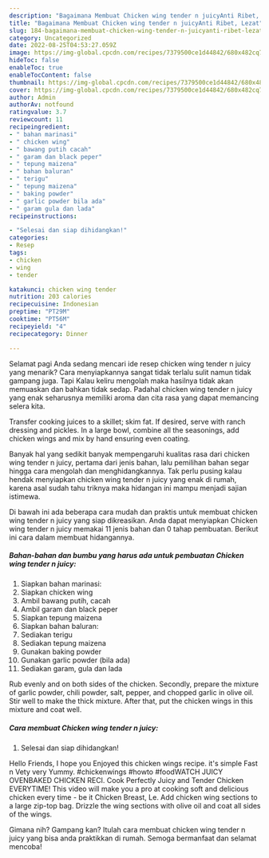 ```yaml
---
description: "Bagaimana Membuat Chicken wing tender n juicyAnti Ribet, Lezat"
title: "Bagaimana Membuat Chicken wing tender n juicyAnti Ribet, Lezat"
slug: 184-bagaimana-membuat-chicken-wing-tender-n-juicyanti-ribet-lezat
category: Uncategorized
date: 2022-08-25T04:53:27.059Z
image: https://img-global.cpcdn.com/recipes/7379500ce1d44842/680x482cq70/chicken-wing-tender-n-juicy-foto-resep-utama.jpg
hideToc: false
enableToc: true
enableTocContent: false
thumbnail: https://img-global.cpcdn.com/recipes/7379500ce1d44842/680x482cq70/chicken-wing-tender-n-juicy-foto-resep-utama.jpg
cover: https://img-global.cpcdn.com/recipes/7379500ce1d44842/680x482cq70/chicken-wing-tender-n-juicy-foto-resep-utama.jpg
author: Admin
authorAv: notfound
ratingvalue: 3.7
reviewcount: 11
recipeingredient:
- " bahan marinasi"
- " chicken wing"
- " bawang putih cacah"
- " garam dan black peper"
- " tepung maizena"
- " bahan baluran"
- " terigu"
- " tepung maizena"
- " baking powder"
- " garlic powder bila ada"
- " garam gula dan lada"
recipeinstructions:

- "Selesai dan siap dihidangkan!"
categories:
- Resep
tags:
- chicken
- wing
- tender

katakunci: chicken wing tender 
nutrition: 203 calories
recipecuisine: Indonesian
preptime: "PT29M"
cooktime: "PT56M"
recipeyield: "4"
recipecategory: Dinner

---
```



Selamat pagi Anda sedang mencari ide resep chicken wing tender n juicy yang menarik? Cara menyiapkannya sangat tidak terlalu sulit namun tidak gampang juga. Tapi Kalau keliru mengolah maka hasilnya tidak akan memuaskan dan bahkan tidak sedap. Padahal chicken wing tender n juicy yang enak seharusnya memiliki aroma dan cita rasa yang dapat memancing selera kita.


Transfer cooking juices to a skillet; skim fat. If desired, serve with ranch dressing and pickles. In a large bowl, combine all the seasonings, add chicken wings and mix by hand ensuring even coating.

Banyak hal yang sedikit banyak mempengaruhi kualitas rasa dari chicken wing tender n juicy, pertama dari jenis bahan, lalu pemilihan bahan segar hingga cara mengolah dan menghidangkannya. Tak perlu pusing kalau hendak menyiapkan chicken wing tender n juicy yang enak di rumah, karena asal sudah tahu triknya maka hidangan ini mampu menjadi sajian istimewa.


Di bawah ini ada beberapa cara mudah dan praktis untuk membuat chicken wing tender n juicy yang siap dikreasikan. Anda dapat menyiapkan Chicken wing tender n juicy memakai 11 jenis bahan dan 0 tahap pembuatan. Berikut ini cara dalam membuat hidangannya.

<!--inarticleads1-->

##### Bahan-bahan dan bumbu yang harus ada untuk pembuatan Chicken wing tender n juicy:

1. Siapkan  bahan marinasi:
1. Siapkan  chicken wing
1. Ambil  bawang putih, cacah
1. Ambil  garam dan black peper
1. Siapkan  tepung maizena
1. Siapkan  bahan baluran:
1. Sediakan  terigu
1. Sediakan  tepung maizena
1. Gunakan  baking powder
1. Gunakan  garlic powder (bila ada)
1. Sediakan  garam, gula dan lada


Rub evenly and on both sides of the chicken. Secondly, prepare the mixture of garlic powder, chili powder, salt, pepper, and chopped garlic in olive oil. Stir well to make the thick mixture. After that, put the chicken wings in this mixture and coat well. 

<!--inarticleads2-->

##### Cara membuat Chicken wing tender n juicy:


1. Selesai dan siap dihidangkan!

Hello Friends, I hope you Enjoyed this chicken wings recipe. it&#39;s simple Fast n Vety very Yummy. #chickenwings #howto #foodWATCH JUICY OVENBAKED CHICKEN RECI. Cook Perfectly Juicy and Tender Chicken EVERYTIME! This video will make you a pro at cooking soft and delicious chicken every time - be it Chicken Breast, Le. Add chicken wing sections to a large zip-top bag. Drizzle the wing sections with olive oil and coat all sides of the wings. 

Gimana nih? Gampang kan? Itulah cara membuat chicken wing tender n juicy yang bisa anda praktikkan di rumah. Semoga bermanfaat dan selamat mencoba!
